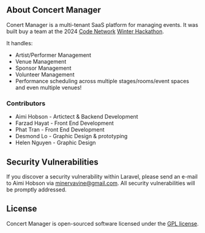 ## About Concert Manager

Conert Manager is a multi-tenant SaaS platform for managing events. It was built buy a team at the 2024 [Code Network](https://www.codenetwork.co/) [Winter Hackathon](https://www.codenetwork.co/hackathon).

It handles:
- Artist/Performer Management
- Venue Management
- Sponsor Management
- Volunteer Management
- Performance scheduling across multiple stages/rooms/event spaces and even multiple venues!

### Contributors

- Aimi Hobson - Artictect & Backend Development
- Farzad Hayat - Front End Development
- Phat Tran - Front End Development
- Desmond Lo - Graphic Design & prototyping
- Helen Nguyen - Graphic Design

## Security Vulnerabilities

If you discover a security vulnerability within Laravel, please send an e-mail to Aimi Hobson via [minervavine@gmail.com](mailto:minervavine@gmail.com). All security vulnerabilities will be promptly addressed.

## License

Concert Manager is open-sourced software licensed under the [GPL license](https://www.gnu.org/licenses/gpl-3.0.en.html).
